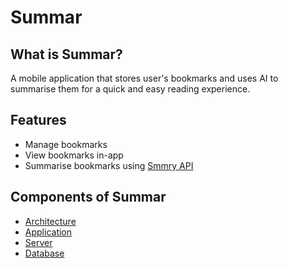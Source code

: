 # Summar

## What is Summar?

A mobile application that stores user's bookmarks and uses AI to summarise them
for a quick and easy reading experience.

## Features

- Manage bookmarks
- View bookmarks in-app
- Summarise bookmarks using [Smmry API](https://smmry.com/api)

## Components of Summar

- [Architecture](docs/architecture.md)
- [Application](app/README.md)
- [Server](server/README.md)
- [Database](docs/database.md)
